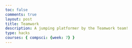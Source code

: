 ```yaml
---
toc: false
comments: true
layout: post
title: Teamwork
description: A jumping platformer by the Teamwork team!
type: hacks
courses: { compsci: {week: 7} }
---
```


<!DOCTYPE html>
<html>
<head>
    <title>Teamwork!</title>
</head>
<body>
    <canvas id="canvas" width="500" height="700"></canvas>
    <script>
        let canvas = document.getElementById("canvas");
        let c = canvas.getContext("2d");

        var spriteImage = new Image();
        spriteImage.src = "{{site.baseurl}}/images/linksprites.png";

        const spriteWidth = 96;
        const spriteHeight = 104;
        let spriteX = 100;
        let spriteY = canvas.height - spriteHeight;
        let spriteVelocityY = 0;
        let isJumping = false;
        let frameX = 0;
        let frameY = 0;
        let maxFrame = 2;
        let isMovingLeft = false;
        let isMovingRight = false;
        let isIdle = true;

        const gravity = 0.5;
        const jumpStrength = -10;
        const moveSpeed = 8; // Increase sprite movement speed

        function updateSpriteAnimation() {
            if (frameX < maxFrame) {
                frameX++;
            } else {
                frameX = 0;
            }
        }

        function jump() {
            if (!isJumping) {
                spriteVelocityY = jumpStrength;
                isJumping = true;
            }
        }

        function moveLeft() {
            isMovingLeft = true;
            isIdle = false;
            frameY = 5;
            maxFrame = 9;
        }

        function moveRight() {
            isMovingRight = true;
            isIdle = false;
            frameY = 7;
            maxFrame = 9;
        }

        function idle() {
            isIdle = true;
            frameY = 0;
            maxFrame = 2;
        }

        window.addEventListener('keydown', (event) => {
            if (event.key === 'w' && !isJumping) {
                jump();
            } else if (event.key === 'a') {
                moveLeft();
            } else if (event.key === 'd') {
                moveRight();
            }
        });

        window.addEventListener('keyup', (event) => {
            if (event.key === 'a') {
                idle();
                isMovingLeft = false;
            } else if (event.key === 'd') {
                idle();
                isMovingRight = false;
            }
        });

        // Load background image
        var bgImage = new Image();
        bgImage.src = "{{site.baseurl}}/images/Stone_Background.jpg";
        bgImage.onload = function () {
            // Set up backgrounds
            var bg1 = {
                width: 500,
                height: 1000,
                x: 0,
                y: 0
            }

            var bg2 = {
                width: 500,
                height: 1000,
                x: 0,
                y: -1000
            }

            var bg3 = {
                width: 500,
                height: 1000,
                x: 0,
                y: -2000
            }

            // Create an array to hold platform information
            var platforms = [];

            // Constants for jump behavior
            const jumpStrength = -10;

            // Function to generate random platforms throughout the screen
            function generateRandomPlatform() {
                // Define the platform properties
                var platform = {
                    width: 150,
                    height: 20,
                    x: Math.random() * (canvas.width - 150),
                    y: canvas.height - Math.random() * (canvas.height)  // Platforms appear at various vertical positions
                };
                platforms.push(platform);

                // Add a trampoline on some platforms randomly
                if (Math.random() < 0.1) { // Reduce the probability for fewer platforms
                    var trampoline = {
                        x: platform.x + platform.width / 2 - 10,
                        y: platform.y - 10,
                        width: 20,
                        height: 5,
                    };
                    platforms.push(trampoline);
                }
            }

            // Call the platform generation function initially to ensure a platform is within jumping distance
            generateRandomPlatform();

            // Call the platform generation function more slowly for fewer platforms
            setInterval(generateRandomPlatform, 1200); // Increase interval for fewer platforms

            // Main game loop
            var interval = setInterval(function () {
                // Move the backgrounds
                bg1.y += 5;
                bg2.y += 5;
                bg3.y += 5;

                if (bg1.y == 2000) {
                    bg1.y = 0;
                }
                if (bg2.y == 1000) {
                    bg2.y = -1000;
                }
                if (bg3.y == 0) {
                    bg3.y = -2000;
                }

                // Clear the canvas
                c.clearRect(0, 0, canvas.width, canvas.height);

                // Draw the background
                c.drawImage(bgImage, bg1.x, bg1.y);
                c.drawImage(bgImage, bg2.x, bg2.y);
                c.drawImage(bgImage, bg3.x, bg3.y);

                // Move and draw the platforms, including trampolines
                platforms.forEach(function (platform) {
                    if (platform.width === 20) {
                        // Draw a green line for the trampoline
                        c.strokeStyle = "cyan";
                        c.lineWidth = 5;
                        c.beginPath();
                        c.moveTo(platform.x, platform.y + 5);
                        c.lineTo(platform.x + platform.width, platform.y + 5);
                        c.stroke();
                    } else {
                        // Draw a yellow platform
                        c.fillStyle = "yellow";
                        c.fillRect(platform.x, platform.y, platform.width, platform.height);
                    }
                    platform.y += 5;
                });

                // Apply gravity and handle jumping
                spriteVelocityY += gravity;
                spriteY += spriteVelocityY;

                if (spriteY >= canvas.height - spriteHeight) {
                    spriteY = canvas.height - spriteHeight;
                    spriteVelocityY = 0;
                    isJumping = false;
                }

                // Handle sprite movement
                if (isMovingLeft && spriteX > 0) {
                    spriteX -= moveSpeed;
                }
                if (isMovingRight && spriteX + spriteWidth < canvas.width) {
                    spriteX += moveSpeed;
                }

                // Draw the sprite
                c.drawImage(
                    spriteImage,
                    frameX * spriteWidth,
                    frameY * spriteHeight,
                    spriteWidth,
                    spriteHeight,
                    spriteX,
                    spriteY,
                    spriteWidth,
                    spriteHeight
                );

                updateSpriteAnimation();
            }, 90);
        };
    </script>
</body>
</html>
